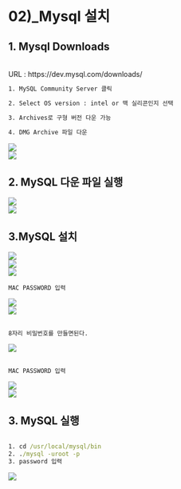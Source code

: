 # 02)_Mysql 설치

## 1. Mysql Downloads

<br>
URL : https://dev.mysql.com/downloads/

```txt
1. MySQL Community Server 클릭

2. Select OS version : intel or 맥 실리콘인지 선택

3. Archives로 구형 버전 다운 가능

4. DMG Archive 파일 다운
```

<img src="./img/1.png">
<br>
<img src="./img/2.png">
<br>

## 2. MySQL 다운 파일 실행

<img src="./img/3.png">
<br>
<img src="./img/4.png">
<br>

## 3.MySQL 설치


<img src="./img/5.png">
<br>
<img src="./img/6.png">
<br>
<img src="./img/7.png">

```text
MAC PASSWORD 입력
```

<img src="./img/8.png">
<br>
<img src="./img/9.png">
<br>

```text

8자리 비밀번호를 만들면된다.

```

<img src="./img/10.png">
<br>

```text

MAC PASSWORD 입력

```

<img src="./img/11.png">
<br>

<img src="./img/12.png">
<br>

## 3. MySQL 실행

```cmd

1. cd /usr/local/mysql/bin
2. ./mysql -uroot -p
3. password 입력

```

<img src="./img/13.png">
